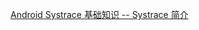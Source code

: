 [Android Systrace 基础知识 -- Systrace 简介](https://www.androidperformance.com/2019/05/28/Android-Systrace-About/)